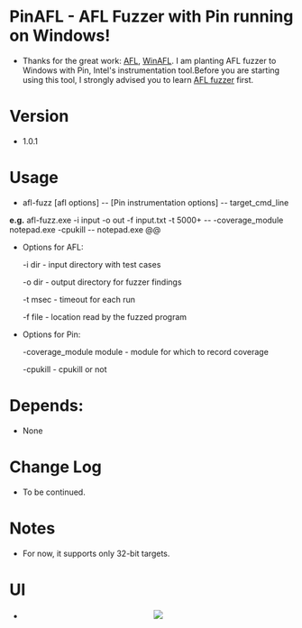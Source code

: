 # PinAFL - AFL Fuzzer with Pin running on Windows!

-  Thanks for the great work: [AFL](http://lcamtuf.coredump.cx/afl/), [WinAFL](https://github.com/ivanfratric/winafl). I am planting AFL fuzzer to Windows with Pin, Intel's instrumentation tool.Before you are starting using this tool, I strongly advised you to learn [AFL fuzzer](http://lcamtuf.coredump.cx/afl/) first.

# Version

- 1.0.1

# Usage

- afl-fuzz [afl options] -- [Pin instrumentation options] -- target_cmd_line

**e.g.** afl-fuzz.exe -i input -o out -f input.txt -t 5000+ --  -coverage_module notepad.exe -cpukill -- notepad.exe @@

- Options for AFL:

  -i dir        - input directory with test cases

  -o dir        - output directory for fuzzer findings

  -t msec       - timeout for each run

  -f file       - location read by the fuzzed program


- Options for Pin:

  -coverage_module module     -  module for which to record coverage

  -cpukill                    - cpukill or not 



# Depends:

- None

# Change Log

- To be continued.


# Notes

- For now, it supports only 32-bit targets.


# UI

- <p align="center"><img src ="https://github.com/majinxin2003/PinAFL/blob/master/PinAFL.png" /></p>

